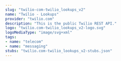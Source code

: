 ```yaml
---
slug: "twilio-com-twilio_lookups_v2"
name: "Twilio - Lookups"
provider: "twilio.com"
description: "This is the public Twilio REST API."
logo: "twilio.com-twilio_lookups_v2-logo.svg"
logoMediaType: "image/svg+xml"
tags:
- name: "telecom"
- name: "messaging"
stubs: "twilio.com-twilio_lookups_v2-stubs.json"
---
```

